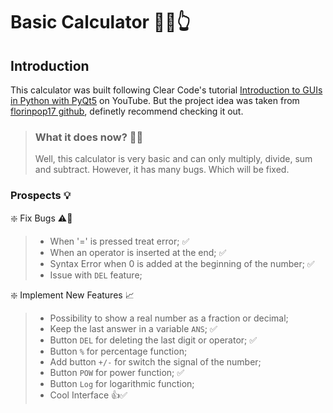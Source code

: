 # Basic Calculator 🧮🤓👆

## Introduction
This calculator was built following Clear Code's tutorial [Introduction to GUIs in Python with PyQt5](https://www.youtube.com/watch?v=8jrEVihl-E4) on YouTube. But the project idea was taken from [florinpop17 github](https://github.com/florinpop17/app-ideas/blob/master/Projects/1-Beginner/Calculator-App.md), definetly recommend checking it out.

> ### What it does now? 👨‍🔧
> Well, this calculator is very basic and can only multiply, divide, sum and subtract. However, it has many bugs. Which will be fixed.

### Prospects :bulb:	
:sparkle: Fix Bugs ⚠️:space_invader:
> - When '=' is pressed treat error; :white_check_mark:
> - When an operator is inserted at the end; :white_check_mark:
> - Syntax Error when 0 is added at the beginning of the number; :white_check_mark:
> - Issue with ```DEL``` feature;

❇️ Implement New Features 📈
> - Possibility to show a real number as a fraction or decimal;
> - Keep the last answer in a variable ```ANS```; ✅
> - Button ```DEL``` for deleting the last digit or operator; ✅
> - Button ```%``` for percentage function;
> - Add button ```+/-``` for switch the signal of the number;
> - Button ```POW``` for power function; ✅
> - Button  ```Log``` for logarithmic function;
> - Cool Interface 👍✅


